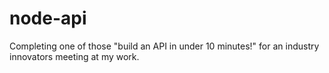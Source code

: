 # node-api

Completing one of those "build an API in under 10 minutes!" for an industry innovators meeting at my work.

